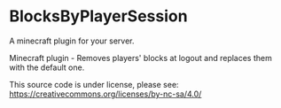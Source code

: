 # BlocksByPlayerSession
A minecraft plugin for your server.

Minecraft plugin - Removes players' blocks at logout and replaces them with the default one.

This source code is under license, please see: https://creativecommons.org/licenses/by-nc-sa/4.0/
